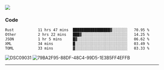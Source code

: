 

![](https://visitor-badge.glitch.me/badge?page_id=jakenherman.jakenherman)

### Code
<!--START_SECTION:waka-->

```txt
Rust           11 hrs 47 mins  █████████████████▓░░░░░░░   70.95 %
Other          2 hrs 22 mins   ███▓░░░░░░░░░░░░░░░░░░░░░   14.25 %
JSON           1 hr 5 mins     █▓░░░░░░░░░░░░░░░░░░░░░░░   06.62 %
XML            34 mins         █░░░░░░░░░░░░░░░░░░░░░░░░   03.49 %
TOML           33 mins         ▓░░░░░░░░░░░░░░░░░░░░░░░░   03.33 %
```

<!--END_SECTION:waka-->



![DSC09031](https://github.com/JakenHerman/JakenHerman/assets/4694843/d0a4f563-5528-4464-9538-0dd479edc7cf)
![79BA2F95-88DF-48C4-99D5-1E3B5FF4EFFB](https://github.com/JakenHerman/JakenHerman/assets/4694843/4bbb0b71-b719-4978-b0c7-b4721bb680bc)


---

